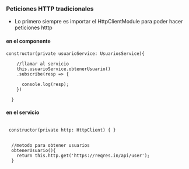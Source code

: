 ### Peticiones HTTP tradicionales 

- Lo primero siempre es importar el HttpClientModule para poder hacer peticiones htttp

#### en el componente
```
constructor(private usuarioService: UsuariosService){

    //llamar al servicio 
    this.usuarioService.obtenerUsuario()
    .subscribe(resp => {
      
      console.log(resp);
    })

  }
```

#### en el servicio 
```

 constructor(private http: HttpClient) { }


  //metodo para obtener usuarios 
  obtenerUsuario(){
    return this.http.get('https://reqres.in/api/user');
  }

```